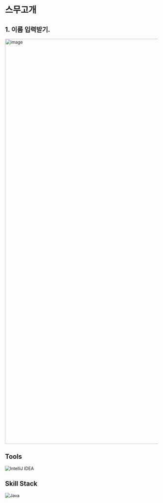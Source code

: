 # 스무고개

## 1. 이름 입력받기.

<img width="1331" alt="image" src="https://user-images.githubusercontent.com/102028778/166191276-c03595d9-46ba-4ce5-9f22-f1a3a5696224.png">




## Tools
![IntelliJ IDEA](https://img.shields.io/badge/IntelliJ%20IDEA-000000.svg?&style=for-the-badge&logo=IntelliJ%20IDEA&logocolor=white)
## Skill Stack
![Java](https://img.shields.io/badge/Java-FF160B.svg?&style=for-the-badge&logo=Java&logocolor=white)
